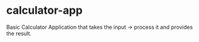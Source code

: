 # calculator-app
Basic Calculator Application that takes the input -> process it and provides the result.
